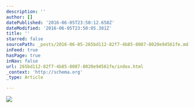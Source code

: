```yaml
---
description: ''
author: []
datePublished: '2016-06-05T23:50:12.658Z'
dateModified: '2016-06-05T23:50:05.381Z'
title: ''
starred: false
sourcePath: _posts/2016-06-05-265bd112-82f7-4b85-8087-8020e94561fe.md
inFeed: true
hasPage: true
inNav: false
url: 265bd112-82f7-4b85-8087-8020e94561fe/index.html
_context: 'http://schema.org'
_type: Article

---
```

![](https://the-grid-user-content.s3-us-west-2.amazonaws.com/8faea69d-c1dd-496e-9549-8b1860cac27d.jpg)